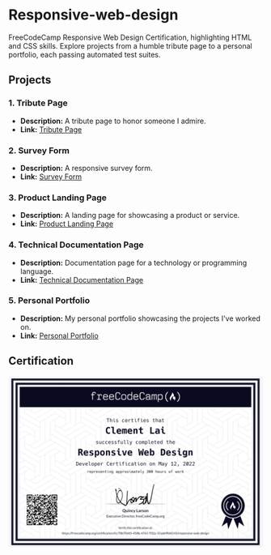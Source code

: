 # Responsive-web-design
FreeCodeCamp Responsive Web Design Certification, highlighting HTML and CSS skills. Explore projects from a humble tribute page to a personal portfolio, each passing automated test suites.

## Projects

### 1. Tribute Page
- **Description:** A tribute page to honor someone I admire.
- **Link:** [Tribute Page](https://codepen.io/mrwednesday33/full/rNJeONK)

### 2. Survey Form
- **Description:** A responsive survey form.
- **Link:** [Survey Form](https://codepen.io/mrwednesday33/pen/abqNPjZ)

### 3. Product Landing Page
- **Description:** A landing page for showcasing a product or service.
- **Link:** [Product Landing Page](https://codepen.io/mrwednesday33/full/RwQRgXR)

### 4. Technical Documentation Page
- **Description:** Documentation page for a technology or programming language.
- **Link:** [Technical Documentation Page](https://codepen.io/mrwednesday33/pen/PoQGPNY)

### 5. Personal Portfolio
- **Description:** My personal portfolio showcasing the projects I've worked on.
- **Link:** [Personal Portfolio](https://codepen.io/mrwednesday33/full/dydppeX)

## Certification
![Your Certification Photo](responsive-web-design.png)
